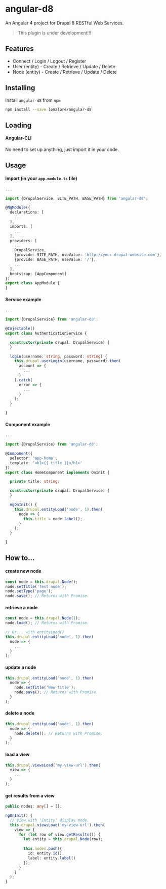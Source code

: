 angular-d8
==========

An Angular 4 project for Drupal 8 RESTful Web Services.

> This plugin is under development!!!

## Features
- Connect / Login / Logout / Register
- User (entity) - Create / Retrieve / Update / Delete
- Node (entity) - Create / Retrieve / Update / Delete

## Installing

Install `angular-d8` from `npm`
```bash
npm install --save lonalore/angular-d8
```

## Loading

#### Angular-CLI

No need to set up anything, just import it in your code.

## Usage

#### Import (in your `app.module.ts` file)

```TypeScript
...

import {DrupalService, SITE_PATH, BASE_PATH} from 'angular-d8';

@NgModule({
  declarations: [
    ...
  ],
  imports: [
    ...
  ],
  providers: [
    ...
    DrupalService,
    {provide: SITE_PATH, useValue: 'http://your-drupal-website.com'},
    {provide: BASE_PATH, useValue: '/'},
    ...
  ],
  bootstrap: [AppComponent]
})
export class AppModule {
}
```

#### Service example 

```TypeScript
...

import {DrupalService} from 'angular-d8';

@Injectable()
export class AuthenticationService {

  constructor(private drupal: DrupalService) {
  }

  login(username: string, password: string) {
    this.drupal.userLogin(username, password).then(
      account => {
        ...
      }
    ).catch(
      error => {
        ...
      }
    );
  }

}
```

#### Component example

```TypeScript
...

import {DrupalService} from 'angular-d8';

@Component({
  selector: 'app-home',
  template: '<h1>{{ title }}</h1>'
})
export class HomeComponent implements OnInit {

  private title: string;

  constructor(private drupal: DrupalService) {
  }

  ngOnInit() {
    this.drupal.entityLoad('node', 1).then(
      node => {
        this.title = node.label();
      }
    );
  }

}
```

## How to...

#### create new node

```TypeScript
const node = this.drupal.Node();
node.setTitle('Test node');
node.setType('page');
node.save(); // Returns with Promise.
```

#### retrieve a node

```TypeScript
const node = this.drupal.Node(1);
node.load(); // Returns with Promise.

// Or... with entityLoad()
this.drupal.entityLoad('node', 1).then(
  node => {
    ...
  }
);
```

#### update a node

```TypeScript
this.drupal.entityLoad('node', 1).then(
  node => {
    node.setTitle('New title');
    node.save(); // Returns with Promise.
  }
);
```

#### delete a node

```TypeScript
this.drupal.entityLoad('node', 1).then(
  node => {
    node.delete(); // Returns with Promise.
  }
);
```

#### load a view

```TypeScript
this.drupal.viewsLoad('my-view-url').then(
  view => {
    ...
  }
);
```

#### get results from a view

```TypeScript
public nodes: any[] = [];

ngOnInit() {
  // View with 'Entity' display mode.
  this.drupal.viewsLoad('my-view-url').then(
    view => {
      for (let row of view.getResults()) {
        let entity = this.drupal.Node(row);
      
        this.nodes.push({
          id: entity.id(),
          label: entity.label()
        });
      }
    }
  );
}
```
